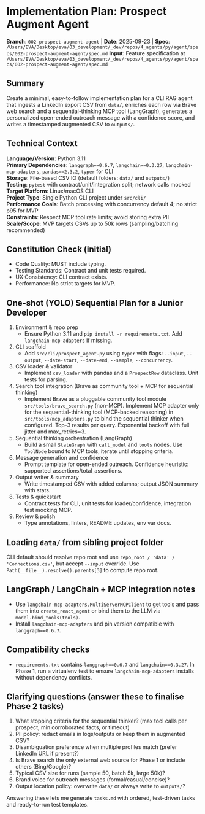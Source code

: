 # Implementation Plan: Prospect Augment Agent

**Branch**: `002-prospect-augment-agent` | **Date**: 2025-09-23 | **Spec**: `/Users/EVA/Desktop/eva/03_development/_dev/repos/4_agents/py/agent/specs/002-prospect-augment-agent/spec.md`
**Input**: Feature specification at `/Users/EVA/Desktop/eva/03_development/_dev/repos/4_agents/py/agent/specs/002-prospect-augment-agent/spec.md`

## Summary
Create a minimal, easy-to-follow implementation plan for a CLI RAG agent that ingests a LinkedIn export CSV from `data/`, enriches each row via Brave web search and a sequential-thinking MCP tool (LangGraph), generates a personalized open-ended outreach message with a confidence score, and writes a timestamped augmented CSV to `outputs/`.

## Technical Context
**Language/Version**: Python 3.11  
**Primary Dependencies**: `langgraph==0.6.7`, `langchain==0.3.27`, `langchain-mcp-adapters`, `pandas==2.3.2`, `typer` for CLI  
**Storage**: File-based CSV IO (default folders: `data/` and `outputs/`)  
**Testing**: `pytest` with contract/unit/integration split; network calls mocked  
**Target Platform**: Linux/macOS CLI  
**Project Type**: Single Python CLI project under `src/cli/`  
**Performance Goals**: Batch processing with concurrency default 4; no strict p95 for MVP  
**Constraints**: Respect MCP tool rate limits; avoid storing extra PII  
**Scale/Scope**: MVP targets CSVs up to 50k rows (sampling/batching recommended)

## Constitution Check (initial)
- Code Quality: MUST include typing.  
- Testing Standards: Contract and unit tests required.  
- UX Consistency: CLI contract exists.  
- Performance: No strict targets for MVP.

## One-shot (YOLO) Sequential Plan for a Junior Developer
1. Environment & repo prep
   - Ensure Python 3.11 and `pip install -r requirements.txt`. Add `langchain-mcp-adapters` if missing.
2. CLI scaffold
   - Add `src/cli/prospect_agent.py` using `typer` with flags: `--input`, `--output`, `--date-start`, `--date-end`, `--sample`, `--concurrency`.
3. CSV loader & validator
   - Implement `csv_loader` with pandas and a `ProspectRow` dataclass. Unit tests for parsing.
4. Search tool integration (Brave as community tool + MCP for sequential thinking)
   - Implement Brave as a pluggable community tool module `src/tools/brave_search.py` (non-MCP). Implement MCP adapter only for the sequential-thinking tool (MCP-backed reasoning) in `src/tools/mcp_adapters.py` to bind the sequential thinker when configured. Top-3 results per query. Exponential backoff with full jitter and max_retries=3.
5. Sequential thinking orchestration (LangGraph)
   - Build a small `StateGraph` with `call_model` and `tools` nodes. Use `ToolNode` bound to MCP tools, iterate until stopping criteria.
6. Message generation and confidence
   - Prompt template for open-ended outreach. Confidence heuristic: supported_assertions/total_assertions.
7. Output writer & summary
   - Write timestamped CSV with added columns; output JSON summary with stats.
8. Tests & quickstart
   - Contract tests for CLI, unit tests for loader/confidence, integration test mocking MCP.
9. Review & polish
   - Type annotations, linters, README updates, env var docs.

## Loading `data/` from sibling project folder
CLI default should resolve repo root and use `repo_root / 'data' / 'Connections.csv'`, but accept `--input` override. Use `Path(__file__).resolve().parents[3]` to compute repo root.

## LangGraph / LangChain + MCP integration notes
- Use `langchain-mcp-adapters.MultiServerMCPClient` to get tools and pass them into `create_react_agent` or bind them to the LLM via `model.bind_tools(tools)`.
- Install `langchain-mcp-adapters` and pin version compatible with `langgraph==0.6.7`.

## Compatibility checks
- `requirements.txt` contains `langgraph==0.6.7` and `langchain==0.3.27`. In Phase 1, run a virtualenv test to ensure `langchain-mcp-adapters` installs without dependency conflicts.

## Clarifying questions (answer these to finalise Phase 2 tasks)
1. What stopping criteria for the sequential thinker? (max tool calls per prospect, min corroborated facts, or timeout)
2. PII policy: redact emails in logs/outputs or keep them in augmented CSV?
3. Disambiguation preference when multiple profiles match (prefer LinkedIn URL if present?)
4. Is Brave search the only external web source for Phase 1 or include others (Bing/Google)?
5. Typical CSV size for runs (sample 50, batch 5k, large 50k)?
6. Brand voice for outreach messages (formal/casual/concise)?
7. Output location policy: overwrite `data/` or always write to `outputs/`?

Answering these lets me generate `tasks.md` with ordered, test-driven tasks and ready-to-run test templates.


